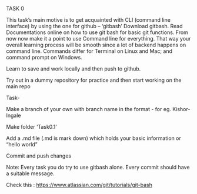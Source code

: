 TASK 0

This task’s main motive is to get acquainted with CLI (command line interface) by using the one for
github – ‘gitbash’
Download gitbash. Read Documentations online on how to use git bash for basic git functions. From now
now make it a point to use Command line for everything. That way your overall learning process will be
smooth since a lot of backend happens on command line. Commands differ for Terminal on Linux and
Mac; and command prompt on Windows.

Learn to save and work locally and then push to github.

Try out in a dummy repository for practice and then start working on the main repo

Task-

Make a branch of your own with branch name in the format <name> - <surname> for eg. Kishor-Ingale

Make folder ‘Task0.1’

Add a .md file (.md is mark down) which holds your basic information or “hello world”

Commit and push changes

Note: Every task you do try to use gitbash alone. Every commit should have a suitable message.

Check this : https://www.atlassian.com/git/tutorials/git-bash

